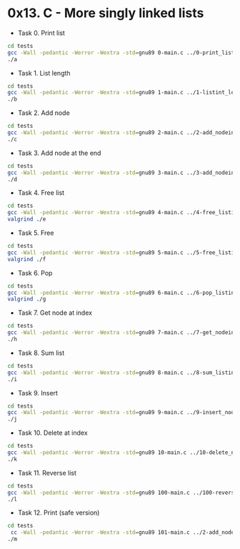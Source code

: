 # 0x13. C - More singly linked lists

- Task 0. Print list

```bash
cd tests
gcc -Wall -pedantic -Werror -Wextra -std=gnu89 0-main.c ../0-print_listint.c -o a
./a
```

- Task 1. List length

```bash
cd tests
gcc -Wall -pedantic -Werror -Wextra -std=gnu89 1-main.c ../1-listint_len.c -o b
./b
```

- Task 2. Add node

```bash
cd tests
gcc -Wall -pedantic -Werror -Wextra -std=gnu89 2-main.c ../2-add_nodeint.c ../0-print_listint.c -o c
./c
```

- Task 3. Add node at the end

```bash
cd tests
gcc -Wall -pedantic -Werror -Wextra -std=gnu89 3-main.c ../3-add_nodeint_end.c ../0-print_listint.c -o d
./d
```

- Task 4. Free list

```bash
cd tests
gcc -Wall -pedantic -Werror -Wextra -std=gnu89 4-main.c ../4-free_listint.c ../3-add_nodeint_end.c ../0-print_listint.c -o e
valgrind ./e
```

- Task 5. Free

```bash
cd tests
gcc -Wall -pedantic -Werror -Wextra -std=gnu89 5-main.c ../5-free_listint2.c ../3-add_nodeint_end.c ../0-print_listint.c -o f
valgrind ./f
```

- Task 6. Pop

```bash
cd tests
gcc -Wall -pedantic -Werror -Wextra -std=gnu89 6-main.c ../6-pop_listint.c ../3-add_nodeint_end.c ../0-print_listint.c -o g
valgrind ./g
```

- Task 7. Get node at index

```bash
cd tests
gcc -Wall -pedantic -Werror -Wextra -std=gnu89 7-main.c ../7-get_nodeint.c ../3-add_nodeint_end.c ../0-print_listint.c -o h
./h
```

- Task 8. Sum list

```bash
cd tests
gcc -Wall -pedantic -Werror -Wextra -std=gnu89 8-main.c ../8-sum_listint.c ../3-add_nodeint_end.c ../0-print_listint.c -o i
./i
```

- Task 9. Insert

```bash
cd tests
gcc -Wall -pedantic -Werror -Wextra -std=gnu89 9-main.c ../9-insert_nodeint.c ../0-print_listint.c ../1-listint_len.c ../3-add_nodeint_end.c ../5-free_listint2.c -o j
./j
```

- Task 10. Delete at index

```bash
cd tests
gcc -Wall -pedantic -Werror -Wextra -std=gnu89 10-main.c ../10-delete_nodeint.c ../0-print_listint.c ../1-listint_len.c ../3-add_nodeint_end.c ../5-free_listint2.c -o k
./k
```

- Task 11. Reverse list

```bash
cd tests
gcc -Wall -pedantic -Werror -Wextra -std=gnu89 100-main.c ../100-reverse_listint.c ../0-print_listint.c ../1-listint_len.c ../3-add_nodeint_end.c ../5-free_listint2.c -o l
./l
```

- Task 12. Print (safe version)

```bash
cd tests
 cc -Wall -pedantic -Werror -Wextra -std=gnu89 101-main.c ../2-add_nodeint.c ../101-print_listint_safe.c -o m
./m
```
